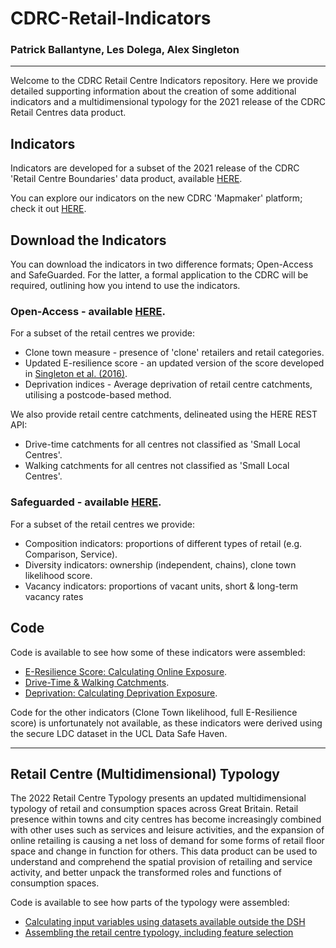 # CDRC-Retail-Indicators 
### Patrick Ballantyne, Les Dolega, Alex Singleton

----

Welcome to the CDRC Retail Centre Indicators repository. Here we provide detailed supporting information about the creation of some additional indicators and a multidimensional typology for the 2021 release of the CDRC Retail Centres data product.

## Indicators

Indicators are developed for a subset of the 2021 release of the CDRC 'Retail Centre Boundaries' data product, available [HERE](https://data.cdrc.ac.uk/dataset/retail-centre-boundaries).

You can explore our indicators on the new CDRC 'Mapmaker' platform; check it out [HERE](https://mapmaker.cdrc.ac.uk/#/retail-centres?m=pctclon&lon=-2.9737&lat=53.4065&zoom=13.42).

## Download the Indicators

You can download the indicators in two difference formats; Open-Access and SafeGuarded. For the latter, a formal application to the CDRC will be required, outlining how you intend to use the indicators.

### Open-Access - available [HERE](https://data.cdrc.ac.uk/dataset/retail-centre-boundaries). 

For a subset of the retail centres we provide:
- Clone town measure - presence of 'clone' retailers and retail categories.
- Updated E-resilience score - an updated version of the score developed in [Singleton et al. (2016)](https://www.sciencedirect.com/science/article/pii/S0016718515301500).
- Deprivation indices - Average deprivation of retail centre catchments, utilising a postcode-based method.

We also provide retail centre catchments, delineated using the HERE REST API:
- Drive-time catchments for all centres not classified as 'Small Local Centres'.
- Walking catchments for all centres not classified as 'Small Local Centres'.

### Safeguarded - available [HERE](https://data.cdrc.ac.uk/dataset/retail-centre-indicators). 

For a subset of the retail centres we provide:
- Composition indicators: proportions of different types of retail (e.g. Comparison, Service).
- Diversity indicators: ownership (independent, chains), clone town likelihood score.
- Vacancy indicators: proportions of vacant units, short & long-term vacancy rates

## Code

Code is available to see how some of these indicators were assembled:

- [E-Resilience Score: Calculating Online Exposure](https://github.com/patrickballantyne/CDRC-Retail-Indicators/blob/main/Analysis%20Code/Calculating%20Online-Exposure.R).
- [Drive-Time & Walking Catchments](https://github.com/patrickballantyne/CDRC-Retail-Indicators/blob/main/Analysis%20Code/Retail%20Centre%20Catchments.R).
- [Deprivation: Calculating Deprivation Exposure](https://github.com/patrickballantyne/CDRC-Retail-Indicators/blob/main/Analysis%20Code/Postcode-based%20Deprivation%20Profiles.R).

Code for the other indicators (Clone Town likelihood, full E-Resilience score) is unfortunately not available, as these indicators were derived using the secure LDC dataset in the UCL Data Safe Haven.

----

## Retail Centre (Multidimensional) Typology

The 2022 Retail Centre Typology presents an updated multidimensional typology of retail and consumption spaces across Great Britain. Retail presence within towns and city centres has become increasingly combined with other uses such as services and leisure activities, and the expansion of online retailing is causing a net loss of demand for some forms of retail floor space and change in function for others. This data product can be used to understand and comprehend the spatial provision of retailing and service activity, and better unpack the transformed roles and functions of consumption spaces. 

Code is available to see how parts of the typology were assembled:

- [Calculating input variables using datasets available outside the DSH](https://github.com/patrickballantyne/CDRC-Retail-Indicators/blob/main/Analysis%20Code/Assembling%20OPEN%20typology%20variables.R)
- [Assembling the retail centre typology, including feature selection](https://github.com/patrickballantyne/CDRC-Retail-Indicators/blob/main/Analysis%20Code/Multidimensional%20Typology.R)
